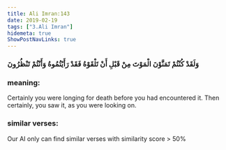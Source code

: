 ```yaml
---
title: Ali Imran:143
date: 2019-02-19
tags: ["3.Ali Imran"]
hidemeta: true 
ShowPostNavLinks: true 
---
```

### وَلَقَدْ كُنْتُمْ تَمَنَّوْنَ الْمَوْتَ مِنْ قَبْلِ أَنْ تَلْقَوْهُ فَقَدْ رَأَيْتُمُوهُ وَأَنْتُمْ تَنْظُرُونَ
### meaning: 
Certainly you were longing for death before you had encountered it. Then certainly, you saw it, as you were looking on.
### similar verses: 

Our AI only can find similar verses with similarity score > 50% 




